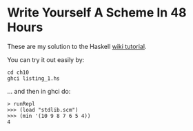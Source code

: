Write Yourself A Scheme In 48 Hours
===================================

These are my solution to the Haskell [wiki tutorial](http://en.wikibooks.org/wiki/Write_Yourself_a_Scheme_in_48_Hours).

You can try it out easily by:

    cd ch10
    ghci listing_1.hs

... and then in ghci do:

    > runRepl
    >>> (load "stdlib.scm")
    >>> (min '(10 9 8 7 6 5 4))
    4